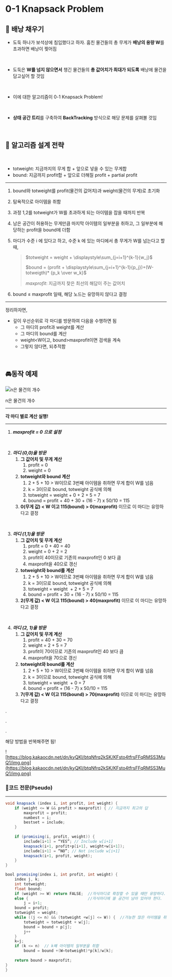 # 0-1 Knapsack Problem

## 📌 배낭 채우기

- 도둑 하나가 보석상에 침입했다고 하자. 훔친 물건들의 총 무게가 **배낭의 용량 W**를 초과하면 배낭이 찢어짐

</br>

- 도둑은 **W를 넘지 않으면서** 챙긴 물건들의 **총 값어치가 최대가 되도록** 배낭에 물건을 담고싶어 할 것임

</br>

- 이에 대한 알고리즘이 0-1 Knapsack Problem!

</br>

- **상태 공간 트리**를 구축하여 **BackTracking** 방식으로 해당 문제를 살펴볼 것임

</br>

## 🚗 알고리즘 설계 전략

</br>

- totweight: 지금까지의 무게 합 + 앞으로 넣을 수 있는 무게합
- bound: 지금까지 profit합 + 앞으로 더해질 profit + partial profit

---

1. bound와 totweight를 profit(물건의 값어치)과 weight(물건의 무게)로 초기화
2. 탐욕적으로 아이템을 취함
3. 과정 1,2를 totweight가 W를 초과하게 되는 아이템을 잡을 때까지 반복
4. 남은 공간이 허용하는 무게만큼 마지막 아이템의 일부분을 취하고, 그 일부분에 해당하는 profit을 bound에 더함
5. 마디가 수준 i 에 있다고 하고, 수준 k 에 있는 마디에서 총 무게가 W를 넘는다고 할 때,
    
    <aside>
  
    > $totweight = weight + \displaystyle\sum_{j=i+1}^{k-1}{w_j}$
    >
    > $bound = (profit + \displaystyle\sum_{j=i+1}^{k-1}{p_j})+(W-totweigth)* {p_k \over w_k}$
    >
    > $maxprofit$: 지금까지 찾은 최선의 해답이 주는 값어치
    
    </aside>
    

1. bound ≤ maxprofit 일때, 해당 노드는 유망하지 않다고 결정

---

정리하자면,

- 깊이 우선순위로 각 마디를 방문하여 다음을 수행하면 됨
    - 그 마디의 profit과 weight를 계산
    - 그 마디의 bound를 계산
    - weight<W이고, bound>maxprofit이면 검색을 계속
    - 그렇지 않다면, 되추적함

</br>

## 🚘동작 예제

![n은 물건의 개수](https://blog.kakaocdn.net/dn/pdZVJ/btqNllWGj6z/Wu7rgfv8iCFxW1lOkiYWOk/img.png)

n은 물건의 개수


---

**각 마디 별로 계산 실행!**

---

1. ***maxprofit = 0 으로 설정***

</br>

2. ***마디 (0,0)을 방문***
    1. **그 값어치 및 무게 계산**
        1. profit = 0
        2. weight = 0
    2. **totweight와 bound 계산**
        1. 2 + 5 + 10 > W이므로 3번째 아이템을 취하면 무게 합이 W를 넘음
        2. k = 3이므로 bound, totweight 공식에 의해 
        3. totweight = weight + 0 + 2 + 5 = 7
        4. bound = profit + 40 + 30 + (16 - 7) x 50/10 = 115
    3. **0(무게 값) < W 이고 115(bound) > 0(maxprofit)** 이므로 이 마디는 유망하다고 결정

</br>

3. ***마디 (1,1)을 방문***
    1. **그 값어치 및 무게 계산**
        1. profit = 0 + 40 = 40
        2. weight = 0 + 2 = 2
        3. profit이 40이므로 기존의 maxprofit인 0 보다 큼
        4. maxprofit을 40으로 갱신
    2. **totweight와 bound를 계산**
        1. 2 + 5 + 10 > W이므로 3번째 아이템을 취하면 무게 합이 W를 넘음
        2. k = 3이므로 bound, totweight 공식에 의해
        3. totweight = weight  + 2 + 5 = 7
        4. bound = profit + 30 + (16 - 7) x 50/10 = 115
    3. **2(무게 값) < W 이고 115(bound) > 40(maxprofit)** 이므로 이 마디는 유망하다고 결정

</br>

4. ***마디 (2, 1)을 방문***
    1. **그 값어치 및 무게 계산**
        1. profit = 40 + 30 = 70
        2. weight = 2 + 5 = 7
        3. profit이 70이므로 기존의 maxprofit인 40 보다 큼
        4. maxprofit을 70으로 갱신
    2. **totweight와 bound를 계산**
        1. 2 + 5 + 10 > W이므로 3번째 아이템을 취하면 무게 합이 W를 넘음
        2. k = 3이므로 bound, totweight 공식에 의해
        3. totweight = weight  + 0 = 7
        4. bound = profit + (16 - 7) x 50/10 = 115
    3. **7(무게 값) < W 이고 115(bound) > 70(maxprofit)** 이므로 이 마디는 유망하다고 결정

.

.

.

해당 방법을 반복해주면 됨!

![https://blog.kakaocdn.net/dn/kyQKI/btqNfrq2kSK/KFsto4tfrsFFqRMSS3MuQ1/img.png](https://blog.kakaocdn.net/dn/kyQKI/btqNfrq2kSK/KFsto4tfrsFFqRMSS3MuQ1/img.png)

### 📝코드 전문(Pseudo)

---

```java
void knapsack (index i, int profit, int weight) {
	if (weight <= W && profit > maxprofit) { // 지금까지 최고의 답
		maxprofit = profit;
		numbest = i; 
		bestset = include; 
	}
    
	if (promising(i, profit, weight)) {
		include[i+1] = “YES”; // Include w[i+1]
		knapsack(i+1, profit+p[i+1], weight+w[i+1]);
		include[i+1] = “NO”; // Not include w[i+1]
		knapsack(i+1, profit, weight);
	}
}

bool promising(index i, int profit, int weight) {
	index j, k; 
	int totweight; 
	float bound;
	if (weight >= W) return FALSE;  //자식마디로 확장할 수 있을 때만 유망하다.
	else {							//자식마디에 쓸 공간이 남아 있어야 한다. 
		j = i+1;
	bound = profit; 
	totweight = weight;
	while ((j <= n) && (totweight +w[j] <= W)) {  //가능한 많은 아이템을 취한다. 
		totweight = totweight + w[j]; 
		bound = bound + p[j];
		j++
	}
	k=j;  		
	if (k <= n)  // k째 아이템의 일부분을 취함
		bound = bound +(W–totweight)*p[k]/w[k];
	
    return bound > maxprofit;
}
}
```
